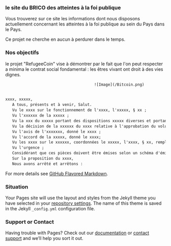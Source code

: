 ### le site du BRICO des atteintes à la foi publique



Vous trouverez sur ce site les informations dont nous disposons actuellement concernant les atteintes à la foi publique au sein du Pays dans le Pays.

Ce projet ne cherche en aucun à perdurer dans le temps.

### Nos objectifs

le projet "RefugeeCoin" vise à démontrer par le fait que l'on peut respecter a minima le contrat social fondamental : les êtres vivant ont droit à des vies dignes.

                                           ![Image](/Bitcoin.png)



```markdown

xxxx, xxxxx,
   A tous, présents et à venir, Salut.
   Vu le xxxx sur le fonctionnement de l'xxxx, l'xxxxx, § xx ;
   Vu l'xxxxxx de la xxxxx ;
   Vu la xxx du xxxxx portant des dispositions xxxxx diverses et portant des mesures en matière de xxxxx, l'xxxx;
   Vu la décision de la xxxxxx du xxxx relative à l'approbation du volume de l'xxxxxxx;
   Vu l'avis de l'xxxxxxx, donné le xxxx ;
   Vu l'accord de la xxxxx, donné le xxxx;
   Vu les xxxx sur le xxxxxx, coordonnées le xxxxx, l'xxxx, § xx, remplacé par la xxx du xxxx et modifié par la xxx du xxxx ;
   Vu l'urgence ;
   Considérant que ces pièces doivent être émises selon un schéma d'émission strict ;
   Sur la proposition du xxxx,
   Nous avons arrêté et arrêtons :
```

For more details see [GitHub Flavored Markdown](https://guides.github.com/features/mastering-markdown/).

### Situation

Your Pages site will use the layout and styles from the Jekyll theme you have selected in your [repository settings](https://github.com/chaosmosis/Ecosophy/settings). The name of this theme is saved in the Jekyll `_config.yml` configuration file.

### Support or Contact

Having trouble with Pages? Check out our [documentation](https://help.github.com/categories/github-pages-basics/) or [contact support](https://github.com/contact) and we’ll help you sort it out.
